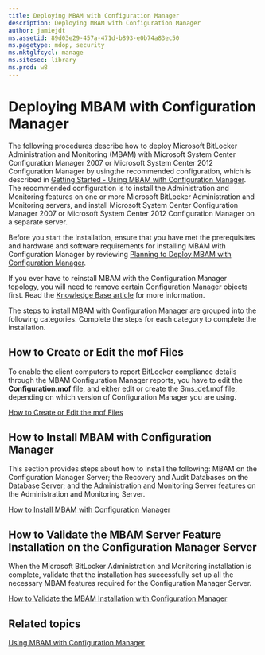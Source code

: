 ```yaml
---
title: Deploying MBAM with Configuration Manager
description: Deploying MBAM with Configuration Manager
author: jamiejdt
ms.assetid: 89d03e29-457a-471d-b893-e0b74a83ec50
ms.pagetype: mdop, security
ms.mktglfcycl: manage
ms.sitesec: library
ms.prod: w8
---
```



# Deploying MBAM with Configuration Manager


The following procedures describe how to deploy Microsoft BitLocker Administration and Monitoring (MBAM) with Microsoft System Center Configuration Manager 2007 or Microsoft System Center 2012 Configuration Manager by usingthe recommended configuration, which is described in [Getting Started - Using MBAM with Configuration Manager](getting-started---using-mbam-with-configuration-manager.md). The recommended configuration is to install the Administration and Monitoring features on one or more Microsoft BitLocker Administration and Monitoring servers, and install Microsoft System Center Configuration Manager 2007 or Microsoft System Center 2012 Configuration Manager on a separate server.

Before you start the installation, ensure that you have met the prerequisites and hardware and software requirements for installing MBAM with Configuration Manager by reviewing [Planning to Deploy MBAM with Configuration Manager](planning-to-deploy-mbam-with-configuration-manager-2.md).

If you ever have to reinstall MBAM with the Configuration Manager topology, you will need to remove certain Configuration Manager objects first. Read the [Knowledge Base article](https://go.microsoft.com/fwlink/?LinkId=286306) for more information.

The steps to install MBAM with Configuration Manager are grouped into the following categories. Complete the steps for each category to complete the installation.

## How to Create or Edit the mof Files


To enable the client computers to report BitLocker compliance details through the MBAM Configuration Manager reports, you have to edit the **Configuration.mof** file, and either edit or create the Sms\_def.mof file, depending on which version of Configuration Manager you are using.

[How to Create or Edit the mof Files](how-to-create-or-edit-the-mof-files.md)

## How to Install MBAM with Configuration Manager


This section provides steps about how to install the following: MBAM on the Configuration Manager Server; the Recovery and Audit Databases on the Database Server; and the Administration and Monitoring Server features on the Administration and Monitoring Server.

[How to Install MBAM with Configuration Manager](how-to-install-mbam-with-configuration-manager.md)

## How to Validate the MBAM Server Feature Installation on the Configuration Manager Server


When the Microsoft BitLocker Administration and Monitoring installation is complete, validate that the installation has successfully set up all the necessary MBAM features required for the Configuration Manager Server.

[How to Validate the MBAM Installation with Configuration Manager](how-to-validate-the-mbam-installation-with-configuration-manager.md)

## Related topics


[Using MBAM with Configuration Manager](using-mbam-with-configuration-manager.md)

 

 






